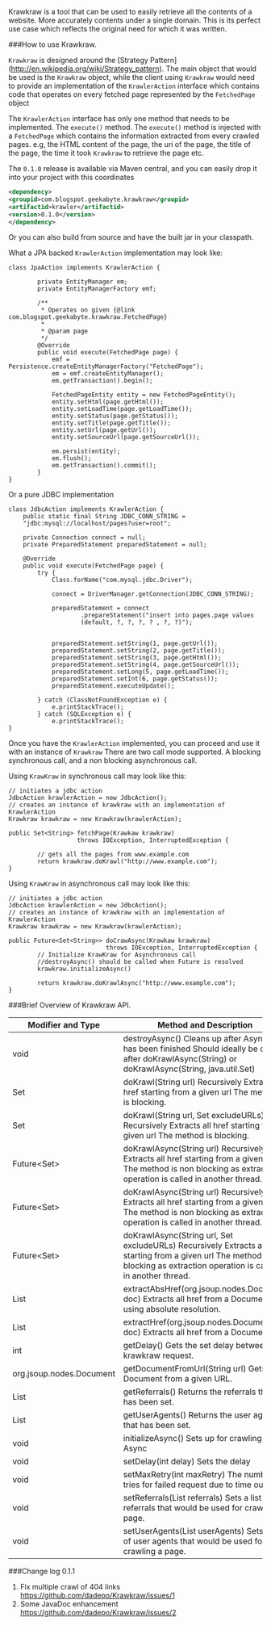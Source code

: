 Krawkraw is a tool that can be used to easily retrieve all the contents of a website. More accurately contents under a 
single domain. This is its perfect use case which reflects the original need for which it was written.

###How to use Krawkraw.

`Krawkraw` is designed around the [Strategy Pattern] (http://en.wikipedia.org/wiki/Strategy_pattern). The main object that
would be used is the `Krawkraw` object, while the client using `Krawkraw` would need to provide an implementation of the
`KrawlerAction` interface which contains code that operates on every fetched page represented by the `FetchedPage` object

The `KrawlerAction` interface has only one method that needs to be implemented. The `execute()` method. The `execute()`
method is injected with a `FetchedPage` which contains the information extracted from every crawled pages. e.g, the HTML
content of the page, the uri of the page, the title of the page, the time it took `Krawkraw` to retrieve the page etc.

The `0.1.0` release is available via Maven central, and you can easily drop it into your project with this coordinates

```xml
<dependency>
<groupid>com.blogspot.geekabyte.krawkraw</groupid>
<artifactid>krawler</artifactid>
<version>0.1.0</version>
</dependency>
```

Or you can also build from source and have the built jar in your classpath.

What a JPA backed `KrawlerAction` implementation may look like:

```
class JpaAction implements KrawlerAction {

        private EntityManager em;
        private EntityManagerFactory emf;

        /**
         * Operates on given {@link com.blogspot.geekabyte.krawkraw.FetchedPage}
         *
         * @param page
         */
        @Override
        public void execute(FetchedPage page) {
            emf = Persistence.createEntityManagerFactory("FetchedPage");
            em = emf.createEntityManager();
            em.getTransaction().begin();

            FetchedPageEntity entity = new FetchedPageEntity();
            entity.setHtml(page.getHtml());
            entity.setLoadTime(page.getLoadTime());
            entity.setStatus(page.getStatus());
            entity.setTitle(page.getTitle());
            entity.setUrl(page.getUrl());
            entity.setSourceUrl(page.getSourceUrl());

            em.persist(entity);
            em.flush();
            em.getTransaction().commit();
        }
}
```

Or a pure JDBC implementation

```
class JdbcAction implements KrawlerAction {
    public static final String JDBC_CONN_STRING = 
    "jdbc:mysql://localhost/pages?user=root";
    
    private Connection connect = null;
    private PreparedStatement preparedStatement = null;
    
    @Override
    public void execute(FetchedPage page) {
        try {
            Class.forName("com.mysql.jdbc.Driver");

            connect = DriverManager.getConnection(JDBC_CONN_STRING);

            preparedStatement = connect
                    .prepareStatement("insert into pages.page values 
                    (default, ?, ?, ?, ? , ?, ?)");


            preparedStatement.setString(1, page.getUrl());
            preparedStatement.setString(2, page.getTitle());
            preparedStatement.setString(3, page.getHtml());
            preparedStatement.setString(4, page.getSourceUrl());
            preparedStatement.setLong(5, page.getLoadTime());
            preparedStatement.setInt(6, page.getStatus());
            preparedStatement.executeUpdate();

        } catch (ClassNotFoundException e) {
            e.printStackTrace();
        } catch (SQLException e) {
            e.printStackTrace();
}
```

Once you have the `KrawlerAction` implemented, you can proceed and use it with an instance of `Krawkraw` There are two
call mode supported. A blocking synchronous call, and a non blocking asynchronous call.

Using `KrawKraw` in synchronous call may look like this:
 
```
// initiates a jdbc action
JdbcAction krawlerAction = new JdbcAction();
// creates an instance of krawkraw with an implementation of KrawlerAction
Krawkraw krawkraw = new Krawkraw(krawlerAction);
        
public Set<String> fetchPage(Krawkaw krawkraw) 
				   throws IOException, InterruptedException {
                
        // gets all the pages from www.example.com
        return krawkraw.doKrawl("http://www.example.com");
}
```

Using `KrawKraw` in asynchronous call may look like this:
 
```
// initiates a jdbc action
JdbcAction krawlerAction = new JdbcAction();
// creates an instance of krawkraw with an implementation of KrawlerAction
Krawkraw krawkraw = new Krawkraw(krawlerAction);

public Future<Set<String>> doCrawAsync(Krawkaw krawkraw) 
                           throws IOException, InterruptedException {
        // Initialize KrawKraw for Asynchronous call
        //destroyAsync() should be called when Future is resolved
        krawkraw.initializeAsync()
        
        return krawkraw.doKrawlAsync("http://www.example.com");
}
```
###Brief Overview of Krawkraw API.

| Modifier and Type  | Method and Description |
| ------------- | ------------- |
| void  | destroyAsync() Cleans up after Async call has been finished Should ideally be called after doKrawlAsync(String) or doKrawlAsync(String, java.util.Set)  |
| Set<String>  | doKrawl(String url) Recursively Extracts all href starting from a given url The method is blocking. |
| Set<String>  | doKrawl(String url, Set<String> excludeURLs) Recursively Extracts all href starting from a given url The method is blocking. |
| Future<Set<String>>  | doKrawlAsync(String url) Recursively Extracts all href starting from a given url The method is non blocking as extraction operation is called in another thread. |
| Future<Set<String>> | doKrawlAsync(String url) Recursively Extracts all href starting from a given url The method is non blocking as extraction operation is called in another thread. |
| Future<Set<String>> | doKrawlAsync(String url, Set<String> excludeURLs) Recursively Extracts all href starting from a given url The method is non blocking as extraction operation is called in another thread. |
| List<String> | extractAbsHref(org.jsoup.nodes.Document doc) Extracts all href from a Document using absolute resolution. |
| List<String> | extractHref(org.jsoup.nodes.Document doc) Extracts all href from a Document. |
| int | getDelay() Gets the set delay between krawkraw request. |
| org.jsoup.nodes.Document | getDocumentFromUrl(String url) Gets the Document from a given URL. |
| List<String> | getReferrals() Returns the referrals that has been set. |
| List<String> | getUserAgents() Returns the user agents that has been set. |
| void | initializeAsync() Sets up for crawling in Async |
| void | setDelay(int delay) Sets the delay |
| void | setMaxRetry(int maxRetry) The number of tries for failed request due to time outs |
| void | setReferrals(List<String> referrals) Sets a list of referrals that would be used for crawling a page. |
| void | setUserAgents(List<String> userAgents) Sets a list of user agents that would be used for crawling a page. |

###Change log
0.1.1

1. Fix multiple crawl of 404 links https://github.com/dadepo/Krawkraw/issues/1
2. Some JavaDoc enhancement https://github.com/dadepo/Krawkraw/issues/2